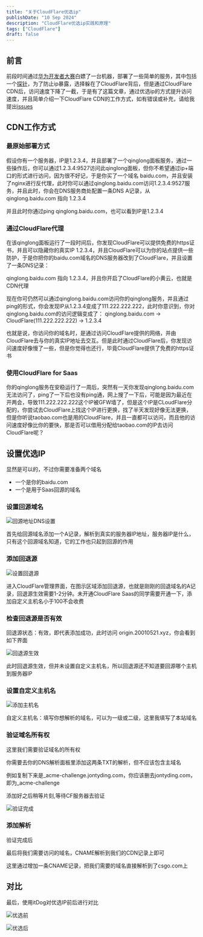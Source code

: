 ```yaml
---
title: "关于CloudFlare优选ip"
publishDate: "10 Sep 2024"
description: "CloudFlare优选ip实践和原理"
tags: ["CloudFlare"]
draft: false
---
```


## 前言

前段时间通过[华为开发者大赛](https://jontyding.com/posts/i-got-free-huawei-vps/)白嫖了一台机器，部署了一些简单的服务，其中包括一个[探针](https://probe.jontyding.com)，为了防止ip暴露，选择躲在了CloudFlare背后，但是通过CloudFlare CDN后，访问速度下降了一截，于是有了这篇文章，通过优选ip的方式提升访问速度，并且简单介绍一下CloudFlare CDN的工作方式，如有错误或补充，请给我提出[issues](https://github.com/langchou/langchou.github.io/issues/new)


## CDN工作方式


### 最原始部署方式
假设你有一个服务器，IP是1.2.3.4，并且部署了一个qinglong面板服务，通过一些操作后，你可以通过1.2.3.4:9527访问此qinglong面板，但你不希望通过ip+端口的形式进行访问，因为很不好记，于是你买了一个域名 baidu.com，并且安装了nginx进行反代理，此时你可以通过qinglong.baidu.com访问1.2.3.4:9527服务，并且此时，你会在DNS服务商处配置一条DNS A记录，从qinglong.baidu.com 指向 1.2.3.4

并且此时你通过ping qinglong.baidu.com，也可以看到IP是1.2.3.4


### 通过CloudFlare代理
在该qinglong面板运行了一段时间后，你发现CloudFlare可以提供免费的https证书，并且可以隐藏你的真实IP 1.2.3.4，并且CloudFlare可以为你的站点提供一些防护，于是你把你的baidu.com域名的DNS服务器改到了CloudFlare，并且设置了一条DNS记录：

qinglong.baidu.com 指向 1.2.3.4，并且你开启了CloudFlare的小黄云，也就是CDN代理

现在你可仍然可以通过qinglong.baidu.com访问你的qinglong服务，并且通过ping的形式，你会发现IP从1.2.3.4变成了111.222.222.222，此时你意识到，你对qinglong.baidu.com的访问逻辑变成了： 
qinglong.baidu.com -> CloudFlare(111.222.222.222) -> 1.2.3.4

也就是说，你访问你的域名时，是通过访问CloudFlare提供的网络，并由CloudFlare去与你的真实IP地址去交互。但是此时通过CloudFlare后，你发现访问速度好像慢了一些，但是你觉得也还行，毕竟CloudFlare提供了免费的https证书


### 使用CloudFlare for Saas
你的qinglong服务在安稳运行了一周后，突然有一天你发现qinglong.baidu.com无法访问了，ping了一下后也没有ping通，网上搜了一下后，可能是因为最近在开两会，导致111.222.222.222这个IP被GFW墙了，但是这个IP是CLoudFlare分配的，你尝试去CloudFlare上找这个IP进行更换，找了半天发现好像无法更换，但是你听说taobao.com也是用的CloudFlare，并且一直都可以访问，而且他的访问速度好像比你的要快，那是否可以借用分配给taobao.com的IP去访问CloudFlare呢？

## 设置优选IP

显然是可以的，不过你需要准备两个域名

- 一个是你的baidu.com
- 一个是用于Saas回源的域名

### 设置回源域名

![回源地址DNS设置](https://img.jontyding.com/jonty-imgs/2024/09/a204994713e984d21a2740713ed094e2.png)

首先给回源域名添加一个A记录，解析到真实的服务器IP地址，服务器IP是什么，只有这个回源域名知道，它的工作也只起到回源的作用


### 添加回退源


![设置回退源](https://img.jontyding.com/jonty-imgs/2024/09/d1b4d13edfce90ce7a14e6789bcd34bf.png)

进入CloudFlare管理界面，在图示区域添加回退源，也就是刚刚的回退域名的A记录，回退源生效需要1-2分钟。未开通CloudFlare Saas的同学需要开通一下，添加自定义主机名小于100不会收费


### 检查回退源是否有效
回退源状态：有效，即代表添加成功，此时访问 origin.20010521.xyz，你会看到如下界面

![回退源生效](https://img.jontyding.com/jonty-imgs/2024/09/24377a5ed841b20ad364da2283014b13.png)

此时回退源生效，但并未设置自定义主机名，所以回退源还不知道要回源哪个主机到服务器IP

### 设置自定义主机名

![添加主机名](https://img.jontyding.com/jonty-imgs/2024/09/cab4bbf2fad51d18b7bffd37cfc55178.png)

自定义主机名：填写你想解析的域名，可以为一级或二级，这里我填写了本站域名

### 验证域名所有权

这里我们需要验证域名的所有权

你需要去你的DNS解析面板里添加这两条TXT的解析，但不应该包含主域名

例如复制下来是_acme-challenge.jontyding.com，你应该删去jontyding.com，即为_acme-challenge

添加好之后稍等片刻,等待CF服务器去验证

![验证完成](https://img.jontyding.com/jonty-imgs/2024/09/72f74694e39570fa6a4eb49e78ddfff6.png)

### 添加解析

验证完成后

最后将我们需要访问的域名，CNAME解析到我们的CDN记录上即可

这里通过增加一条CNAME记录，把我们需要的域名直接解析到了csgo.com上



## 对比

最后，使用itDog对优选IP前后进行对比

![优选前](https://img.jontyding.com/jonty-imgs/2024/09/5ab6ac74d74c567d5f5908e7d1448a45.png)

![优选后](https://img.jontyding.com/jonty-imgs/2024/09/10294f079077c3ad8dbccc7d50d08439.png)